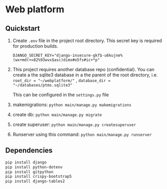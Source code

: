 # Web platform

## Quickstart

1. Create `.env` file in the project root directory. This secret key is required for production builds.

   ```text
   DJANGO_SECRET_KEY="django-insecure-gkf$-u6kujne%(wx+md(+=82%93wvx$asc)dimx#o5fs#ic+*p"
   ```

1. This project requires another database repo (confidential). You can create a the sqlite3 database in a 
   the parent of the root directory, i.e. `root_dir = "~/webplatform/"` ,  `database_dir = "~/databases/ptms.sqlite3"`

   This can be configured in the `settings.py` file

1. makemigrations: `python main/manage.py makemigrations`

1. create db: `python main/manage.py migrate`

1. create superuser: `python main/manage.py createsuperuser`

1. Runserver using this command: `python main/manage.py runserver`


## Dependencies

```bash
pip install django
pip install python-dotenv
pip install gitpython
pip install crispy-bootstrap5
pip install django-tables2
```
